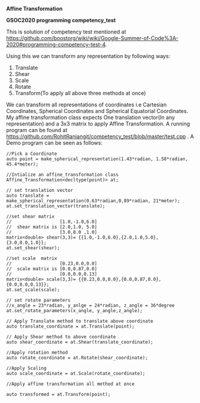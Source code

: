 **Affine Transformation**

****GSOC2020 programming competency_test****

This is solution of competency test mentioned at https://github.com/boostorg/wiki/wiki/Google-Summer-of-Code%3A-2020#programming-competency-test-4.

Using this we can transform any representation by following ways:
1. Translate 
2. Shear 
3. Scale
4. Rotate
5. Transform(To apply all above three methods at once)

We can transform all representations of coordinates i.e Cartesian Coordinates, Spherical Coordinates and Spherical Equatorial Coordinates.
My affine transformation class expects One translation vector(In any representation) and a 3x3 matrix to apply Affine Transformation.
A running program can be found at https://github.com/RohitRanjangit/competency_test/blob/master/test.cpp .
A Demo program can be seen as follows:

```
//Pick a Coordinate
auto point = make_spherical_representation(1.43*radian, 1.58*radian, 45.4*meter);

//Intialize an affine_transformation class
Affine_Transformation<decltype(point)> at;

// set translation vector
auto translate = make_spherical_representation(0.63*radian,0,89*radian, 21*meter);
at.set_translation_vector(translate);

//set shear matrix
//                  [1.0,-1.0,6.0]
//  shear matrix is [2.0,1.0, 5.0]
//                  [3.0,8.0 ,1.0]   
matrix<double> shear(3,3)= {{1.0,-1.0,6.0},{2.0,1.0,5.0},{3.0,8.0,1.0}};
at.set_shear(shear);

//set scale  matrix
//                  [0.23,0.0,0.0]
//  scale matrix is [0.0,0.87,0.0]
//                  [0.0,0.0,0.13]   
matrix<double> scale(3,3)= {{0.23,0.0,0.0},{0.0,0.87,0.0},{0.0,0.0,0.13}};
at.set_scale(scale);

// set rotate parameters
//x_angle = 23*radian, y_anlge = 24*radian, z_angle = 36*degree
at.set_rotate_parameters(x_angle, y_angle,z_angle);

// Apply Translate method to translate above coordinate
auto translate_coordinate = at.Translate(point);

// Apply Shear method to above coordinate
auto shear_coordinate = at.Shear(translate_coordinate);

//Apply rotation method
auto rotate_coordinate = at.Rotate(shear_coordinate);

//Apply Scaling
auto scale_coordinate = at.Scale(rotate_coordinate);

//Apply affine transformation all method at once

auto transformed = at.Transform(point);
```

